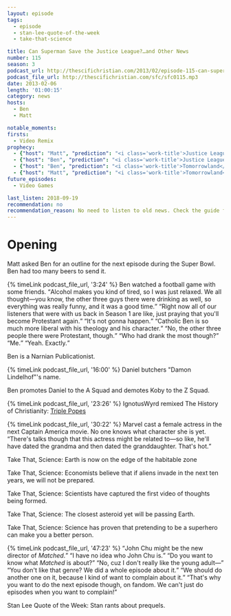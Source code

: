 ```yaml
---
layout: episode
tags:
  - episode
  - stan-lee-quote-of-the-week
  - take-that-science

title: Can Superman Save the Justice League?…and Other News
number: 115
season: 3
podcast_url: http://thescifichristian.com/2013/02/episode-115-can-superman-save-the-justice-league-and-other-news/ 
podcast_file_url: http://thescifichristian.com/sfc/sfc0115.mp3
date: 2013-02-06
length: '01:00:15'
category: news
hosts:
  - Ben
  - Matt

notable_moments:
firsts:
  - Video Remix 
prophecy: 
  - {"host": "Matt", "prediction": "<i class='work-title'>Justice League</i> will not come out in 2015.", "veracity": true, "comments": ""}
  - {"host": "Ben", "prediction": "<i class='work-title'>Justice League</i> will not come out in 2015.", "veracity": true, "comments": ""}
  - {"host": "Ben", "prediction": "<i class='work-title'>Tomorrowland</i> is about Walt Disney", "veracity": false, "comments": "It was partly inspired by 'Walt Disney’s utopian vision'."}
  - {"host": "Matt", "prediction": "<i class='work-title'>Tomorrowland</i> is not about Walt Disney", "veracity": true, "comments": ""}
future_episodes:
  - Video Games

last_listen: 2018-09-19
recommendation: no
recommendation_reason: No need to listen to old news. Check the guide for what's interesting in hindsight.
---
```

# Opening
Matt asked Ben for an outline for the next episode during the Super Bowl. Ben had too many beers to send it. 

<div class="quote">
  {% timeLink podcast_file_url, '3:24' %}
  <span class="quote-context is-size-6">Ben watched a football game with some friends.</span>
  <q class="ben">Alcohol makes you kind of tired, so I was just relaxed. We all thought—you know, the other three guys there were drinking as well, so everything was really funny, and it was a good time.</q>
  <q class="matt">Right now all of our listeners that were with us back in Season 1 are like, just praying that you'll become Protestant again.</q>
  <q class="ben">It's not gonna happen.</q>
  <q class="matt">Catholic Ben is so much more liberal with his theology and his character.</q>
  <q class="ben">No, the other three people there were Protestant, though.</q>
  <q class="matt">Who had drank the most though?</q>
  <q class="ben">Me.</q>
  <q class="matt">Yeah. Exactly.</q>
</div>

Ben is a Narnian Publicationist.

{% timeLink podcast_file_url, '16:00' %} Daniel butchers "Damon Lindelhof"'s name.

Ben promotes Daniel to the A Squad and demotes Koby to the Z Squad. 

{% timeLink podcast_file_url, '23:26' %}
IgnotusWyrd remixed The History of Christianity: <a href="https://youtu.be/O7P6B8yMD2o">Triple Popes</a>

<div class="quote">
  {% timeLink podcast_file_url, '30:22' %}
  <span class="quote-context is-size-6">Marvel cast a female actress in the next Captain America movie. No one knows what character she is yet.</span>
  <q class="matt">There's talks though that this actress might be related to—so like, he'll have dated the grandma and then dated the granddaughter. That's hot.</q>
</div>

Take That, Science: Earth is now on the edge of the habitable zone

Take That, Science: Economists believe that if aliens invade in the next ten years, we will not be prepared.

Take That, Science: Scientists have captured the first video of thoughts being formed.

Take That, Science: The closest asteroid yet will be passing Earth.

Take That, Science: Science has proven that pretending to be a superhero can make you a better person. 

<div class="quote">
  {% timeLink podcast_file_url, '47:23' %}
  <q class="matt">John Chu might be the new director of <i class="work-title">Matched</i>.</q>
  <q class="ben">I have no idea who John Chu is.</q>
  <q class="matt">Do you want to know what <i class="work-title">Matched</i> is about?</q>
  <q class="ben">No, cuz I don't really like the young adult—</q>
  <q class="matt">You don't like that genre? We did a whole episode about it.</q>
  <q class="ben">We should do another one on it, because I kind of want to complain about it.</q>
  <q class="matt">That's why you want to do the next episode though, on fandom. We can't just do episodes when you want to complain!</q>
</div>

Stan Lee Quote of the Week: Stan rants about prequels.